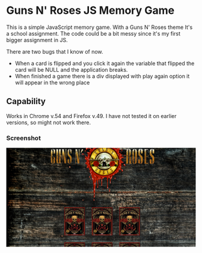 # Guns N' Roses  JS Memory Game
This is a simple  JavaScript memory game. With a Guns N' Roses theme
It's a school assignment. The code could be a bit messy since it's my first bigger assignment in JS.

There are two bugs that I know of now.
* When a card is flipped and you click it again the variable that flipped the card will be NULL and the application breaks.
* When finished a game there is a div displayed with play again option it will appear in the wrong place

## Capability
Works in Chrome v.54 and Firefox v.49. I have not tested it on earlier versions, so might not work there.


### Screenshot
![Alt text](img/screeshot.jpg)
